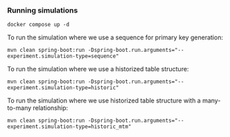 ### Running simulations

```
docker compose up -d
```

To run the simulation where we use a sequence for primary key generation:
```
mvn clean spring-boot:run -Dspring-boot.run.arguments="--experiment.simulation-type=sequence"
```

To run the simulation where we use a historized table structure:
```
mvn clean spring-boot:run -Dspring-boot.run.arguments="--experiment.simulation-type=historic"
```

To run the simulation where we use historized table structure with a many-to-many relationship:
```
mvn clean spring-boot:run -Dspring-boot.run.arguments="--experiment.simulation-type=historic_mtm"
```
